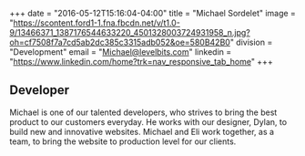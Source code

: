 +++
date = "2016-05-12T15:16:04-04:00"
title = "Michael Sordelet"
image = "https://scontent.ford1-1.fna.fbcdn.net/v/t1.0-9/13466371_1387176544633220_4501328003724931958_n.jpg?oh=cf7508f7a7cd5ab2dc385c3315adb052&oe=580B42B0"
division = "Development"
email = "Michael@levelbits.com"
linkedin = "https://www.linkedin.com/home?trk=nav_responsive_tab_home"
+++





## Developer
  Michael is one of our talented developers, who strives to bring the best product to our customers everyday. He works with our designer, Dylan, to build new and innovative websites. Michael and Eli  work together, as a team,  to bring the website to production level for our clients. 
